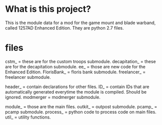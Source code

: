 

# What is this project?
This is the module data for a mod for the game mount and blade warband, called 1257AD Enhanced Edition.
They are python 2.7 files.

# files
cstm_  = these are for the custom troops submodule.
decapitation_ = these are for the decapitation submodule.
ee_ = those are new code for the Enhanced Edition.
FlorisBank_ = floris bank submodule.
freelancer_ = freelancer submodule.

header_ = contain declarations for other files.
ID_ = contain IDs that are automatically generated everytime the module is compiled. Should be ignored.
modmerger = modmerger submodule.

module_ = those are the main files.
outkit_ = outpost submodule.
pcamp_ = pcamp submodule.
process_ = python code to process code on main files.
util_ = utility functions.
